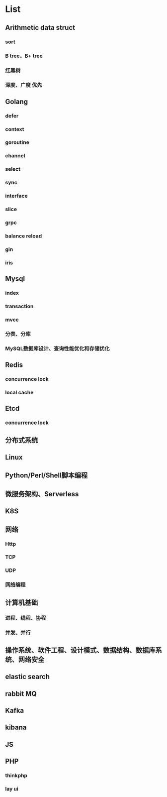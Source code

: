 # List

## Arithmetic data struct
### sort
### B tree、B+ tree
### 红黑树
### 深度、广度 优先

## Golang
### defer
### context
### goroutine
### channel
### select
### sync
### interface
### slice
### grpc
### balance reload
### gin
### iris

## Mysql 
### index
### transaction
### mvcc
### 分表、分库
### MySQL数据库设计、查询性能优化和存储优化

## Redis
### concurrence lock
### local cache

## Etcd
### concurrence lock

## 分布式系统

## Linux

## Python/Perl/Shell脚本编程

## 微服务架构、Serverless

## K8S

## 网络
### Http
### TCP
### UDP
### 网络编程

## 计算机基础
### 进程、线程、协程
### 并发、并行

## 操作系统、软件工程、设计模式、数据结构、数据库系统、网络安全

## elastic search

## rabbit MQ

## Kafka

## kibana

## JS

## PHP
### thinkphp
### lay ui

## 






